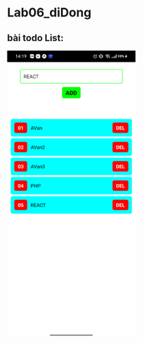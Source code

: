 # Lab06_diDong


## bài todo List: 

 <img src="./Ảnh minh họa/todoList.png" alt="Hình ảnh không tồn tại" width=300>